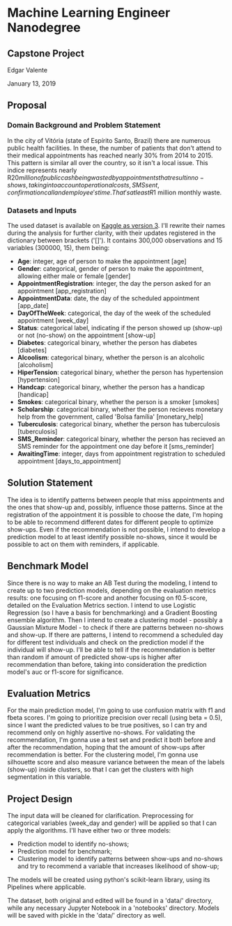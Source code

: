 # Machine Learning Engineer Nanodegree
## Capstone Project

Edgar Valente

January 13, 2019

## Proposal

### Domain Background and Problem Statement
In the city of Vitória (state of Espírito Santo, Brazil) there are numerous public health facilities. In these, the number of patients that don't attend to their medical appointments has reached nearly 30% from 2014 to 2015. This pattern is similar all over the country, so it isn't a local issue. This indice represents nearly R$20 million of public cash being wasted by appointments that result in no-shows, taking into account operational costs, SMS sent, confirmation call and employee's time. That's at least R$1 million monthly waste.

### Datasets and Inputs
The used dataset is available on [Kaggle as version 3](https://www.kaggle.com/joniarroba/noshowappointments/version/3). I'll rewrite their names during the analysis for further clarity, with their updates registered in the dictionary between brackets ('[]'). It contains 300,000 observations and 15 variables (300000, 15), them being:
 - **Age**: integer, age of person to make the appointment [age]
 - **Gender**: categorical, gender of person to make the appointment, allowing either male or female [gender]
 - **AppointmentRegistration**: integer, the day the person asked for an appointment [app_registration]
 - **AppointmentData**: date, the day of the scheduled appointment [app_date]
 - **DayOfTheWeek**: categorical, the day of the week of the scheduled appointment [week_day]
 - **Status**: categorical label, indicating if the person showed up (show-up) or not (no-show) on the appointment [show-up]
 - **Diabetes**: categorical binary, whether the person has diabetes [diabetes]
 - **Alcoolism**: categorical binary, whether the person is an alcoholic [alcoholism]
 - **HiperTension**: categorical binary, whether the person has hypertension [hypertension]
 - **Handcap**: categorical binary, whether the person has a handicap [handicap]
 - **Smokes**: categorical binary, whether the person is a smoker [smokes]
 - **Scholarship**: categorical binary, whether the person recieves monetary help from the government, called 'Bolsa família' [monetary_help]
 - **Tuberculosis**: categorical binary, whether the person has tuberculosis [tuberculosis]
 - **SMS_Reminder**: categorical binary, whether the person has recieved an SMS reminder for the appointment one day before it [sms_reminder]
 - **AwaitingTime**: integer, days from appointment registration to scheduled appointment [days_to_appointment]

## Solution Statement
The idea is to identify patterns between people that miss appointments and the ones that show-up and, possibly, influence those patterns. Since at the registration of the appointment it is possible to choose the date, I'm hoping to be able to recommend different dates for different people to optimize show-ups. Even if the recommendation is not possible, I intend to develop a prediction model to at least identify possible no-shows, since it would be possible to act on them with reminders, if applicable.

## Benchmark Model
Since there is no way to make an AB Test during the modeling, I intend to create up to two prediction models, depending on the evaluation metrics results: one focusing on f1-score and another focusing on f0.5-score, detailed on the Evaluation Metrics section. I intend to use Logistic Regression (so I have a basis for benchmarking) and a Gradient Boosting ensemble algorithm.
Then I intend to create a clustering model - possibly a Gaussian Mixture Model - to check if there are patterns between no-shows and show-up. If there are patterns, I intend to recommend a scheduled day for different test individuals and check on the prediction model if the individual will show-up.
I'll be able to tell if the recommendation is better than random if amount of predicted show-ups is higher after recommendation than before, taking into consideration the prediction model's auc or f1-score for significance.

## Evaluation Metrics
For the main prediction model, I'm going to use confusion matrix with f1 and fbeta scores. I'm going to prioritize precision over recall (using beta = 0.5), since I want the predicted values to be true positives, so I can try and recommend only on highly assertive no-shows.
For validating the recommendation, I'm gonna use a test set and predict it both before and after the recommendation, hoping that the amount of show-ups after recommendation is better.
For the clustering model, I'm gonna use silhouette score and also measure variance between the mean of the labels (show-up) inside clusters, so that I can get the clusters with high segmentation in this variable.

## Project Design
The input data will be cleaned for clarification. Preprocessing for categorical variables (week_day and gender) will be applied so that I can apply the algorithms.
I'll have either two or three models:
 - Prediction model to identify no-shows;
 - Prediction model for benchmark;
 - Clustering model to identify patterns between show-ups and no-shows and try to recommend a variable that increases likelihood of show-up;

The models will be created using python's scikit-learn library, using its Pipelines where applicable.

The dataset, both original and edited will be found in a 'data/' directory, while any necessary Jupyter Notebook in a 'notebooks' directory.
Models will be saved with pickle in the 'data/' directory as well.
